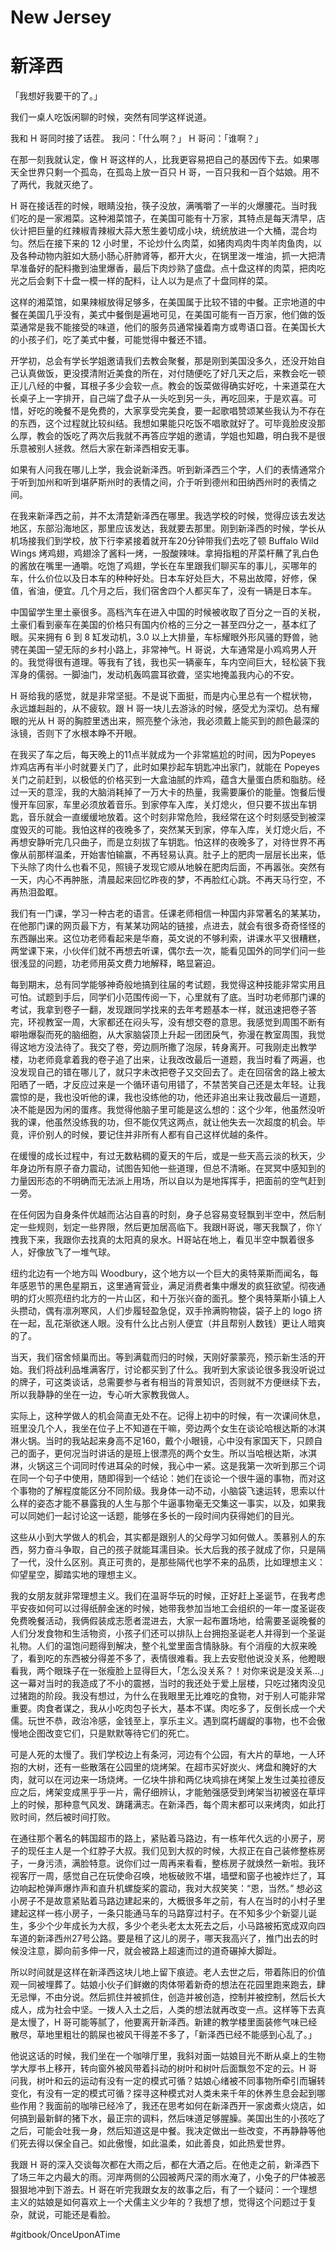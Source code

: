 # New Jersey
# 新泽西
「我想好我要干的了。」

我们一桌人吃饭闲聊的时候，突然有同学这样说道。 

我和 H 哥同时接了话茬。 
我问：「什么啊？」 
H 哥问：「谁啊？」 

在那一刻我就认定，像 H 哥这样的人，比我更容易把自己的基因传下去。如果哪天全世界只剩一个孤岛，在孤岛上放一百只 H 哥，一百只我和一百个姑娘。用不了两代，我就灭绝了。 

H 哥在接话茬的时候，眼睛没抬，筷子没放，满嘴嚼了一半的火爆腰花。当时我们吃的是一家湘菜。这种湘菜馆子，在美国可能有十万家，其特点是每天清早，店伙计把巨量的红辣椒青辣椒大蒜大葱生姜切成小块，统统放进一个大桶，混合均匀。然后在接下来的 12 小时里，不论炒什么肉菜，如猪肉鸡肉牛肉羊肉鱼肉，以及各种动物内脏如大肠小肠心肝肺肾等，都开大火，在锅里泼一堆油，抓一大把清早准备好的配料撒到油里爆香，最后下肉炒熟了盛盘。点十盘这样的肉菜，把肉吃光之后会剩下十盘一模一样的配料，让人以为是点了十盘同样的菜。 

这样的湘菜馆，如果辣椒放得足够多，在美国属于比较不错的中餐。正宗地道的中餐在美国几乎没有，美式中餐倒是遍地可见，在美国可能有一百万家，他们做的饭菜通常是我不能接受的味道，他们的服务员通常操着南方或粤语口音。在美国长大的小孩子们，吃了美式中餐，可能觉得中餐还不错。 

开学初，总会有学长学姐邀请我们去教会聚餐，那是刚到美国没多久，还没开始自己认真做饭，更没摸清附近美食的所在，对付随便吃了好几天之后，来教会吃一顿正儿八经的中餐，耳根子多少会软一点。教会的饭菜做得确实好吃，十来道菜在大长桌子上一字排开，自己端了盘子从一头吃到另一头，再吃回来，于是欢喜。可惜，好吃的晚餐不是免费的，大家享受完美食，要一起歌唱赞颂某些我认为不存在的东西，这个过程就比较纠结。我想如果能只吃饭不唱歌就好了。可毕竟脸皮没那么厚，教会的饭吃了两次后我就不再答应学姐的邀请，学姐也知趣，明白我不是很乐意被别人拯救。然后大家在新泽西相安无事。 

如果有人问我在哪儿上学，我会说新泽西。听到新泽西三个字，人们的表情通常介于听到加州和听到堪萨斯州时的表情之间，介于听到德州和田纳西州时的表情之间。 

在我来新泽西之前，并不太清楚新泽西在哪里。我选学校的时候，觉得应该去发达地区，东部沿海地区，那里应该发达，我就要去那里。刚到新泽西的时候，学长从机场接我们到学校，放下行李紧接着就开车20分钟带我们去吃了顿 Buffalo Wild Wings 烤鸡翅，鸡翅涂了酱料一烤，一股酸辣味。拿拇指粗的芹菜杆蘸了乳白色的酱放在嘴里一通嚼。吃饱了鸡翅，学长在车里跟我们聊买车的事儿，买哪年的车，什么价位以及日本车的种种好处。日本车好处巨大，不易出故障，好修，保值，省油，便宜。几个月之后，我们宿舍四个人都买车了，没有一辆是日本车。 

中国留学生里土豪很多。高档汽车在进入中国的时候被收取了百分之一百的关税，土豪们看到豪车在美国的价格只有国内价格的三分之一甚至四分之一，基本红了眼。买来拥有 6 到 8 缸发动机，3.0 以上大排量，车标耀眼外形风骚的野兽，驰骋在美国一望无际的乡村小路上，非常神气。H 哥说，大车通常是小鸡鸡男人开的。我觉得很有道理。等我有了钱，我也买一辆豪车，车内空间巨大，轻松装下我浑身的儒弱。一脚油门，发动机轰鸣震耳欲聋，坚实地掩盖我内心的不安。 

H 哥给我的感觉，就是非常坚挺。不是说下面挺，而是内心里总有一个棍状物，永远雄赳赳的，从不疲软。跟 H 哥一块儿去游泳的时候，感受尤为深切。总有耀眼的光从 H 哥的胸腔里透出来，照亮整个泳池，我必须戴上能买到的颜色最深的泳镜，否则下了水根本睁不开眼。 

在我买了车之后，每天晚上的11点半就成为一个非常尴尬的时间，因为Popeyes 炸鸡店再有半小时就要关门了，此时如果抄起车钥匙冲出家门，就能在 Popeyes 关门之前赶到，以极低的价格买到一大盒油腻的炸鸡，蕴含大量蛋白质和脂肪。经过一天的意淫，我的大脑消耗掉了一万大卡的热量，我需要廉价的能量。饱餐后慢慢开车回家，车里必须放着音乐。到家停车入库，关灯熄火，但只要不拔出车钥匙，音乐就会一直缓缓地放着。这个时刻非常危险，我经常在这个时刻感受到被深度毁灭的可能。我怕这样的夜晚多了，突然某天到家，停车入库，关灯熄火后，不再想安静听完几只曲子，而是立刻拔了车钥匙。怕这样的夜晚多了，对待世界不再像从前那样温柔，开始害怕输赢，不再轻易认真。肚子上的肥肉一层层长出来，低下头除了肉什么也看不见，照镜子发现它顺从地躲在肥肉后面，不再嚣张。突然有一天，内心不再肿胀，清晨起来回忆昨夜的梦，不再脸红心跳。不再天马行空，不再热泪盈眶。 

我们有一门课，学习一种古老的语言。任课老师相信一种国内非常著名的某某功，在他那门课的网页最下方，有某某功网站的链接，点进去，就会有很多奇奇怪怪的东西蹦出来。这位功老师看起来是华裔，英文说的不够利索，讲课水平又很糟糕，两堂课下来，小伙伴们就不再想去听课，偶尔去一次，能看见国外的同学们问一些很浅显的问题，功老师用英文费力地解释，略显窘迫。 

每到期末，总有同学能够神奇般地搞到往届的考试题，我觉得这种技能非常实用且可怕。试题到手后，同学们小范围传阅一下，心里就有了底。当时功老师那门课的考试，我拿到卷子一翻，发现跟同学找来的去年考题基本一样，就迅速把卷子答完，环视教室一周，大家都还在闷头写，没有想交卷的意思。我感觉到周围不断有噼啪爆裂而死的脑细胞，从大家脑袋顶上升起一团团戾气，弥漫在教室周围，我觉得这地方没法待了。我交了卷，旁边厕所撒了泡尿，转身离开。可我刚走出教学楼，功老师竟拿着我的卷子追了出来，让我改改最后一道题，我当时看了两遍，也没发现自己的错在哪儿了，就只字未改把卷子又交回去了。走在回宿舍的路上被太阳晒了一晒，才反应过来是一个循环语句用错了，不禁苦笑自己还是太年轻。让我震惊的是，我也没听他的课，我也没练他的功，他还非追出来让我改最后一道题，决不能是因为闲的蛋疼。我觉得他脑子里可能是这么想的：这个少年，他虽然没听我的课，他虽然没练我的功，但不能仅凭这两点，就让他失去一次超度的机会。毕竟，评价别人的时候，要记住并非所有人都有自己这样优越的条件。 

在缓慢的成长过程中，有过无数粘稠的夏天的午后，或是一些天高云淡的秋天，少年身边所有原子奋力震动，试图告知他一些道理，但总不清晰。在冥冥中感知到的力量因形态的不明确而无法派上用场，所以自以为是地挥挥手，把面前的空气赶到一旁。 

在任何因为自身条件优越而沾沾自喜的时刻，身子总容易变轻飘到半空中，然后制定一些规则，划定一些界限，然后更加居高临下。我跟H哥说，哪天我飘了，你丫拽我下来，我跟你去找真的太阳真的泉水。H哥站在地上，看见半空中飘着很多人，好像放飞了一堆气球。 

纽约北边有一个地方叫 Woodbury，这个地方以一个巨大的奥特莱斯而闻名，每年感恩节的黑色星期五，这里通宵营业，满足消费者集中爆发的疯狂欲望。彻夜通明的灯火照亮纽约北方的一片山区，和十万张兴奋的面孔。整个奥特莱斯小镇上人头攒动，偶有凛冽寒风，人们步履轻盈急促，双手拎满购物袋，袋子上的 logo 挤在一起，乱花渐欲迷人眼。没有什么比占别人便宜（并且帮别人数钱）更让人暗爽的了。 

当天，我们宿舍倾巢而出。等到满载而归的时候，天刚好蒙蒙亮，预示新生活的开始。我们将战利品堆满客厅，讨论都买到了什么。我听到大家谈论很多我没听说过的牌子，可这类谈话，总需要参与者有相当的背景知识，否则就不方便继续下去，所以我静静的坐在一边，专心听大家教我做人。 

实际上，这种学做人的机会简直无处不在。记得上初中的时候，有一次课间休息，班里没几个人，我坐在位子上不知道在干嘛，旁边两个女生在谈论哈根达斯的冰淇淋火锅。当时的我站起来身高不足160，戴个小眼镜，心中没有家国天下，只顾自己的面子，更何况当时讲话的是班上很漂亮的两个女生。所以当哈根达斯，冰淇淋，火锅这三个词同时传进耳朵的时候，我心中一紧。这是我第一次听到那三个词在同一个句子中使用，随即得到一个结论：她们在谈论一个很牛逼的事物，而对这个事物的了解程度能区分不同阶级。我身体一动不动，小脑袋飞速运转，思索以什么样的姿态才能不暴露我的人生与那个牛逼事物毫无交集这一事实，以及，如果我可以同她们一起讨论这一话题，能够在多长的一段时间内获得她们的目光。 

这些从小到大学做人的机会，其实都是跟别人的父母学习如何做人。羡慕别人的东西，努力奋斗争取，自己的孩子就能耳濡目染。长大后我的孩子就成了你，只是隔了一代，没什么区别。真正可贵的，是那些隔代也学不来的品质，比如理想主义：仰望星空，脚踏实地的理想主义。 

我的女朋友就非常理想主义。我们在温哥华玩的时候，正好赶上圣诞节，在我考虑平安夜如何可以过得纸醉金迷的时候，她带我参加当地工会组织的一年一度圣诞夜免费晚餐活动，我俩假装成志愿者混进去，大家一起布置场地，给需要圣诞晚餐的人们分发食物和生活物资，小孩子们还可以排队上台拥抱圣诞老人并得到一个圣诞礼物。人们的温饱问题得到解决，整个礼堂里面含情脉脉。有个消瘦的大叔来晚了，看到吃的东西被分得差不多了，表情很难看。我上去安慰他说没关系，他瞪眼看我，两个眼珠子在一张瘦脸上显得巨大，「怎么没关系？！对你来说是没关系…」这一幕对当时的我造成了不小的震撼，当时的我还处于爱上层楼，只吃过猪肉没见过猪跑的阶段。我没有想过，为什么在我眼里无比难吃的食物，对于别人可能非常重要。肉食者谋之，我从小吃肉包子长大，基本不谋。肉吃多了，反倒长成一个犬儒。玩世不恭，政治冷感，金钱至上，享乐主义。遇到腐朽龌龊的事物，也不会傲慢地企图改变它们，只是默默等待它们的死亡。 

可是人死的太慢了。我们学校边上有条河，河边有个公园，有大片的草地，一人环抱的大树，还有一些散落在公园里的烧烤架。在超市买好炭火、烤盘和腌好的大肉，就可以在河边来一场烧烤。一亿块牛排和两亿块鸡排在烤架上发生过美拉德反应之后，烤架变成黑乎乎一片，需仔细辨认，才能勉强感受到烤架当初被竖在草坪上的时候，那种意气风发、踌躇满志。在新泽西，每个周末都可以来烤肉，如此打败时间，然后被时间打败。 

在通往那个著名的韩国超市的路上，紧贴着马路边，有一栋年代久远的小房子，房子的现任主人是一个红脖子大叔。我们见到大叔的时候，大叔正在自己装修整栋房子，一身污渍，满脸特意。说你们过一周再来看看，整栋房子就焕然一新啦。我环视客厅一周，感觉自己在玩使命召唤，地板破败不堪，墙壁和窗子也被炸烂了，耳边响起枪弹声爆炸声和直升机螺旋桨的震动，我对大叔笑笑：“恩，当然。” 想必这小房子不是故意紧贴着马路边建起来的，大概很多年之前，有人在当时的小村子里建起这样一栋小房子，一条只能通马车的马路穿过村子。在不知多少个新婴儿诞生，多少个少年成长为大叔，多少个老头老太太死去之后，小马路被拓宽成双向四车道的新泽西州27号公路。要是租了这儿的房子，哪天我高兴了，推门出去的时候没注意，脚向前多伸一尺，就会被路上超速而过的道奇碾掉大脚趾。 

所以时间就是这样在新泽西这块儿地上留下痕迹。老人去世之后，带着陈旧的价值观一同被埋葬了。姑娘小伙子们鲜嫩的肉体带着新奇的想法在花园里跑来跑去，肆无忌惮，不由分说。然后抓住并被抓住，创造并被创造，控制并被控制，然后长大成人，成为社会中坚。一拨人入土之后，人类的想法就再改变一点。这样等下去真是太慢了，H 哥可能等腻了，他要离开新泽西。新建的教学楼里面装修气味已经散尽，草地里粗壮的鹅屎也被风干得差不多了，「新泽西已经不能感到心乱了。」

他说这话的时候，我们坐在一个咖啡厅里，我斜对面一姑娘目光不断从桌上的生物学大厚书上移开，转向窗外被风带着抖动的树叶和树叶后面飘忽不定的云。H 哥问我，树叶和云的运动有没有一定的模式可循？姑娘心绪被不同事物所牵引而辗转变化，有没有一定的模式可循？探寻这种模式对人类未来千年的休养生息会起到哪些作用？我面前的咖啡已经冷了，我还在思考如何在新泽西开一家卤煮火烧店，如何搞到最新鲜的猪下水，最正宗的调料，然后味道足够腥臊。美国出生的小孩吃了之后，可能会吐我一身，然后知道这是中餐。我决定做出一些改变，不再静静等他们死去得以保全自己。如此傲慢，如此温柔，如此善良，如此热爱世界。 

我跟 H 哥的深入交谈每次都在大雨之后，都在大酒之后。在他走之前，新泽西下了场三年之内最大的雨。河岸两侧的公园被两尺深的雨水淹了，小兔子的尸体被恶狠狠地冲到下游去。H 哥在听完我跟女友的故事之后，有了一个疑问：一个理想主义的姑娘是如何喜欢上一个犬儒主义少年的？我想了想，觉得这个问题过于复杂，就说，可能还是看脸。 


#gitbook/OnceUponATime